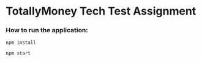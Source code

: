 # TotallyMoney Tech Test Assignment

### How to run the application:

```
npm install
```

```
npm start
```